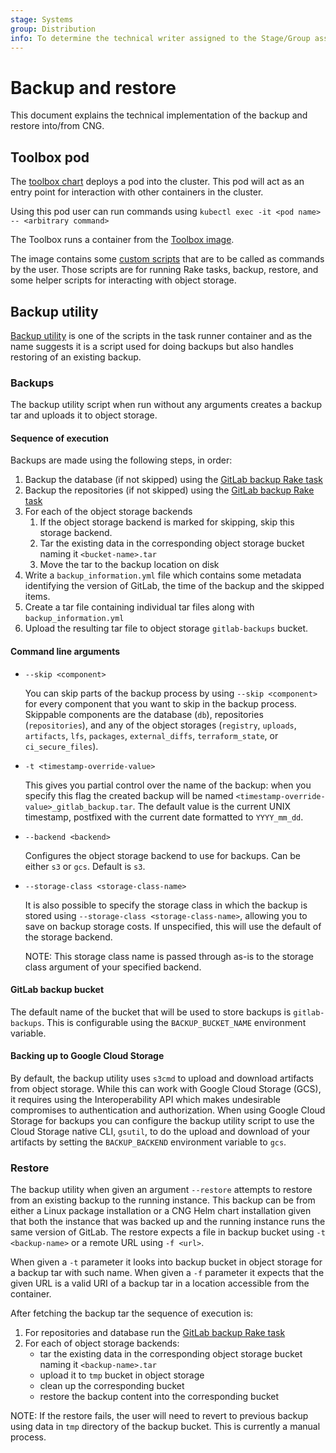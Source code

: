 ```yaml
---
stage: Systems
group: Distribution
info: To determine the technical writer assigned to the Stage/Group associated with this page, see https://about.gitlab.com/handbook/product/ux/technical-writing/#assignments
---
```


# Backup and restore

This document explains the technical implementation of the backup and restore into/from CNG.

## Toolbox pod

The [toolbox chart](https://gitlab.com/gitlab-org/charts/gitlab/tree/master/charts/gitlab/charts/toolbox) deploys a pod into the cluster. This pod will act as an entry point for interaction with other containers in the cluster.

Using this pod user can run commands using `kubectl exec -it <pod name> -- <arbitrary command>`

The Toolbox runs a container from the [Toolbox image](https://gitlab.com/gitlab-org/build/CNG/tree/master/gitlab-toolbox).

The image contains some [custom scripts](https://gitlab.com/gitlab-org/build/CNG/-/tree/master/gitlab-toolbox/scripts/bin) that are to be called as commands by the user. Those scripts are for running Rake tasks, backup, restore, and some helper scripts for interacting with object storage.

## Backup utility

[Backup utility](https://gitlab.com/gitlab-org/build/CNG/-/blob/master/gitlab-toolbox/scripts/bin/backup-utility) is one of the scripts
in the task runner container and as the name suggests it is a script used for doing backups but also handles restoring of an existing backup.

### Backups

The backup utility script when run without any arguments creates a backup tar and uploads it to object storage.

#### Sequence of execution

Backups are made using the following steps, in order:

1. Backup the database (if not skipped) using the [GitLab backup Rake task](https://gitlab.com/gitlab-org/build/CNG/-/blob/f65867afa54f6d0033e19f9e9038ec680abd5eb2/gitlab-toolbox/scripts/bin/backup-utility#L217)
1. Backup the repositories (if not skipped) using the [GitLab backup Rake task](https://gitlab.com/gitlab-org/build/CNG/-/blob/f65867afa54f6d0033e19f9e9038ec680abd5eb2/gitlab-toolbox/scripts/bin/backup-utility#L220)
1. For each of the object storage backends
   1. If the object storage backend is marked for skipping, skip this storage backend.
   1. Tar the existing data in the corresponding object storage bucket naming it `<bucket-name>.tar`
   1. Move the tar to the backup location on disk
1. Write a `backup_information.yml` file which contains some metadata identifying the version of GitLab, the time of the backup and the skipped items.
1. Create a tar file containing individual tar files along with `backup_information.yml`
1. Upload the resulting tar file to object storage `gitlab-backups` bucket.

#### Command line arguments

- `--skip <component>`

  You can skip parts of the backup process by using `--skip <component>` for every component that you want to skip in the backup process. Skippable components are the database (`db`), repositories (`repositories`), and any of the object storages (`registry`, `uploads`, `artifacts`, `lfs`, `packages`, `external_diffs`, `terraform_state`, or `ci_secure_files`).

- `-t <timestamp-override-value>`

  This gives you partial control over the name of the backup: when you specify this flag the created backup will be named `<timestamp-override-value>_gitlab_backup.tar`. The default value is the current UNIX timestamp, postfixed with the current date formatted to `YYYY_mm_dd`.

- `--backend <backend>`

  Configures the object storage backend to use for backups. Can be either `s3` or `gcs`. Default is `s3`.

- `--storage-class <storage-class-name>`

  It is also possible to specify the storage class in which the backup is stored using `--storage-class <storage-class-name>`, allowing you to save on backup storage costs. If unspecified, this will use the default of the storage backend.

  NOTE:
  This storage class name is passed through as-is to the storage class argument of your specified backend.

#### GitLab backup bucket

The default name of the bucket that will be used to store backups is `gitlab-backups`. This is configurable
using the `BACKUP_BUCKET_NAME` environment variable.

#### Backing up to Google Cloud Storage

By default, the backup utility uses `s3cmd` to upload and download artifacts from object storage. While this can work with Google Cloud Storage (GCS),
it requires using the Interoperability API which makes undesirable compromises to authentication and authorization. When using Google Cloud Storage
for backups you can configure the backup utility script to use the Cloud Storage native CLI, `gsutil`, to do the upload and download
of your artifacts by setting the `BACKUP_BACKEND` environment variable to `gcs`.

### Restore

The backup utility when given an argument `--restore` attempts to restore from an existing backup to the running instance. This
backup can be from either a Linux package installation or a CNG Helm chart installation given that both the instance that was
backed up and the running instance runs the same version of GitLab. The restore expects a file in backup bucket using `-t <backup-name>` or a remote URL using `-f <url>`.

When given a `-t` parameter it looks into backup bucket in object storage for a backup tar with such name. When
given a `-f` parameter it expects that the given URL is a valid URI of a backup tar in a location accessible from the container.

After fetching the backup tar the sequence of execution is:

1. For repositories and database run the [GitLab backup Rake task](https://gitlab.com/gitlab-org/gitlab-foss/tree/master/lib/tasks/gitlab/backup.rake)
1. For each of object storage backends:
   - tar the existing data in the corresponding object storage bucket naming it `<backup-name>.tar`
   - upload it to `tmp` bucket in object storage
   - clean up the corresponding bucket
   - restore the backup content into the corresponding bucket

NOTE:
If the restore fails, the user will need to revert to previous backup using data in `tmp` directory of the backup bucket. This is currently a manual process.
